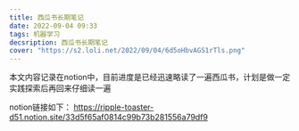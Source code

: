 ```yaml
---
title: 西瓜书长期笔记
date: 2022-09-04 09:33
tags: 机器学习
decsription: 西瓜书长期笔记
cover: "https://s2.loli.net/2022/09/04/6d5oHbvAGS1rTls.png"
---
```


本文内容记录在notion中，目前进度是已经迅速略读了一遍西瓜书，计划是做一定实践探索后再回来仔细读一遍

notion链接如下：
<https://ripple-toaster-d51.notion.site/33d5f65af0814c99b73b281556a79df9>
